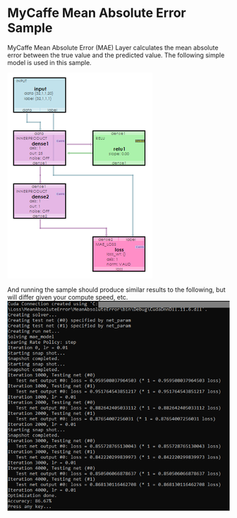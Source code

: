 # MyCaffe Mean Absolute Error Sample
MyCaffe Mean Absolute Error (MAE) Layer calculates the mean absolute error between the true value and the predicted value. The following simple model is used in this sample.

![MAE Test Model](https://github.com/MyCaffe/MyCaffe-Samples/blob/master/Loss/MeanAbsoluteError/MeanAbsoluteError/Documents/mae_test_model.png)

And running the sample should produce similar results to the following, but will differ given your compute speed, etc.
![MAE Test Results](https://github.com/MyCaffe/MyCaffe-Samples/blob/master/Loss/MeanAbsoluteError/MeanAbsoluteError/Documents/mae_results.png)




